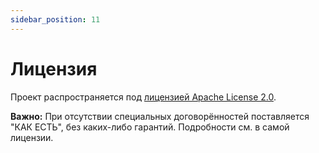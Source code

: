 ```yaml
---
sidebar_position: 11
---
```


# Лицензия

Проект распространяется под [лицензией Apache License 2.0](https://www.apache.org/licenses/LICENSE-2.0).

**Важно:** При отсутствии специальных договорённостей поставляется "КАК ЕСТЬ", без каких-либо гарантий. Подробности см. в самой лицензии.
